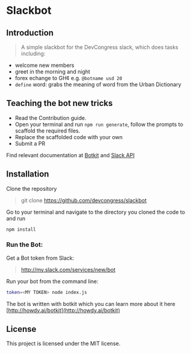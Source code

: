 # Slackbot

## Introduction

> A simple slackbot for the DevCongress slack, which does tasks including:

- welcome new members
- greet in the morning and night
- forex echange to GH¢ e.g. `@botname usd 20`
- `define` word: grabs the meaning of word from the Urban Dictionary

## Teaching the bot new tricks

- Read the Contribution guide.
- Open your terminal and run `npm run generate`, follow the prompts to scaffold the required files.
- Replace the scaffolded code with your own
- Submit a PR

Find relevant documentation at [Botkit](https://github.com/howdyai/botkit/blob/master/readme.md) and [Slack API](https://api.slack.com/)

## Installation

Clone the repository

> git clone https://github.com/devcongress/slackbot

Go to your terminal and navigate to the directory you cloned the code to and run

```bash
npm install
```

### Run the Bot:

Get a Bot token from Slack:

> http://my.slack.com/services/new/bot

Run your bot from the command line:
    
```bash
token=<MY TOKEN> node index.js
```

The bot is written with botkit which you can learn more about it here [http://howdy.ai/botkit](http://howdy.ai/botkit)

## License

This project is licensed under the MIT license.
